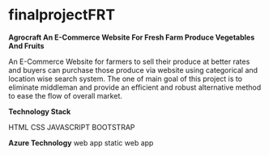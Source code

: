 # finalprojectFRT
**Agrocraft An E-Commerce Website For Fresh Farm Produce Vegetables And Fruits**

An E-Commerce Website for farmers to sell their produce at better rates and buyers can purchase those produce via website using categorical and location wise search system. The one of main goal of this project is to eliminate middleman and provide an efficient and robust alternative method to ease the flow of overall market.

**Technology Stack**

HTML
CSS
JAVASCRIPT
BOOTSTRAP

**Azure Technology**
web app 
static web app
